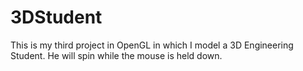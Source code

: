 # 3DStudent
This is my third project in OpenGL in which I model a 3D Engineering Student. He will spin while the mouse is held down.
